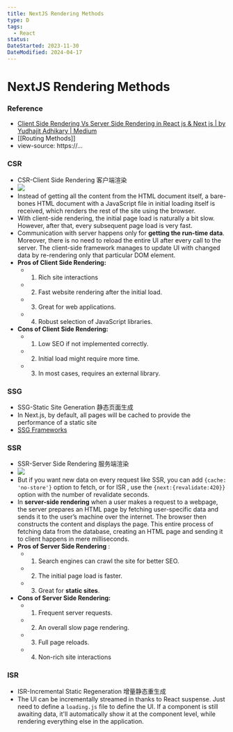 ```yaml
---
title: NextJS Rendering Methods
type: D
tags:
  - React
status: 
DateStarted: 2023-11-30
DateModified: 2024-04-17
---
```


# NextJS Rendering Methods

### Reference

- [Client Side Rendering Vs Server Side Rendering in React js & Next js | by Yudhajit Adhikary | Medium](https://yudhajitadhikary.medium.com/client-side-rendering-vs-server-side-rendering-in-react-js-next-js-b74b909c7c51)
- [[Routing Methods]]
- view-source: https://...

### CSR

- CSR-Client Side Rendering 客户端渲染
- ![](Pasted-image-20230308102356.png)
- Instead of getting all the content from the HTML document itself, a bare-bones HTML document with a JavaScript file in initial loading itself is received, which renders the rest of the site using the browser.
- With client-side rendering, the initial page load is naturally a bit slow. However, after that, every subsequent page load is very fast.
- Communication with server happens only for **getting the run-time data**. Moreover, there is no need to reload the entire UI after every call to the server. The client-side framework manages to update UI with changed data by re-rendering only that particular DOM element.
- **Pros of Client Side Rendering:**
  - 1. Rich site interactions
  - 2. Fast website rendering after the initial load.
  - 3. Great for web applications.
  - 4. Robust selection of JavaScript libraries.
- **Cons of Client Side Rendering:**
  - 1. Low SEO if not implemented correctly.
  - 2. Initial load might require more time.
  - 3. In most cases, requires an external library.

### SSG

- SSG-Static Site Generation 静态页面生成
- In Next.js, by default, all pages will be cached to provide the performance of a static site
- [SSG Frameworks](SSG-Frameworks.md)

### SSR

- SSR-Server Side Rendering 服务端渲染
- ![](Pasted-image-20230308102929.png)
- But if you want new data on every request like SSR, you can add `{cache: 'no-store'}` option to fetch, or for ISR , use the `{next:{revalidate:420}}` option with the number of revalidate seconds.
- In **server-side rendering** when a user makes a request to a webpage, the server prepares an HTML page by fetching user-specific data and sends it to the user’s machine over the internet. The browser then constructs the content and displays the page. This entire process of fetching data from the database, creating an HTML page and sending it to client happens in mere milliseconds.
- **Pros of Server Side Rendering** :
  - 1. Search engines can crawl the site for better SEO.
  - 2. The initial page load is faster.
  - 3. Great for **static sites**.
- **Cons of Server Side Rendering:**
  - 1. Frequent server requests.
  - 2. An overall slow page rendering.
  - 3. Full page reloads.
  - 4. Non-rich site interactions

### ISR

- ISR-Incremental Static Regeneration 增量静态重生成
- The UI can be incrementally streamed in thanks to React suspense. Just need to define a `loading.js` file to define the UI. If a component is still awaiting data, it'll automatically show it at the component level, while rendering everything else in the application.
